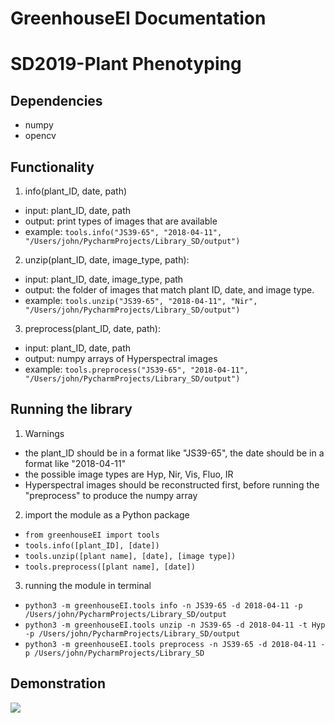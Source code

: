 # GreenhouseEI Documentation
# SD2019-Plant Phenotyping
## Dependencies
* numpy
* opencv

## Functionality
1. info(plant_ID, date, path)
* input: plant_ID, date, path
* output: print types of images that are available
* example: ```tools.info("JS39-65", "2018-04-11", "/Users/john/PycharmProjects/Library_SD/output")```
2. unzip(plant_ID, date, image_type, path):
* input: plant_ID, date, image_type, path
* output: the folder of images that match plant ID, date, and image type.
* example: ```tools.unzip("JS39-65", "2018-04-11", "Nir", "/Users/john/PycharmProjects/Library_SD/output")```
3. preprocess(plant_ID, date, path):
* input: plant_ID, date, path
* output: numpy arrays of Hyperspectral images
* example: ```tools.preprocess("JS39-65", "2018-04-11", "/Users/john/PycharmProjects/Library_SD/output")```




## Running the library
1. Warnings
* the plant_ID should be in a format like "JS39-65", the date should be in a format like "2018-04-11"
* the possible image types are Hyp, Nir, Vis, Fluo, IR
* Hyperspectral images should be reconstructed first, before running the "preprocess" to produce the numpy array
2. import the module as a Python package
* `from greenhouseEI import tools`
* `tools.info([plant_ID], [date])` 
* `tools.unzip([plant name], [date], [image type])`
* `tools.preprocess([plant name], [date])`
3. running the module in terminal 
* `python3 -m greenhouseEI.tools info -n JS39-65 -d 2018-04-11 -p /Users/john/PycharmProjects/Library_SD/output`
* `python3 -m greenhouseEI.tools unzip -n JS39-65 -d 2018-04-11 -t Hyp -p /Users/john/PycharmProjects/Library_SD/output`
* `python3 -m greenhouseEI.tools preprocess -n JS39-65 -d 2018-04-11 -p /Users/john/PycharmProjects/Library_SD`

## Demonstration
![](https://github.com/cseseniordesign/plant-phenotyping/blob/master/illustrations/library_demo.png)





